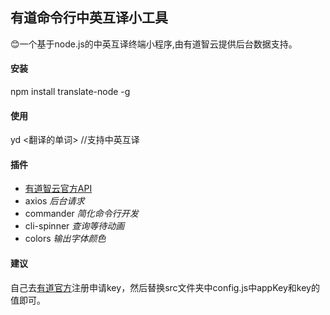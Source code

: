 ## 有道命令行中英互译小工具
😊一个基于node.js的中英互译终端小程序,由有道智云提供后台数据支持。

#### 安装
npm install translate-node -g

#### 使用
yd <翻译的单词>  //支持中英互译

#### 插件
* [有道智云官方API](http://ai.youdao.com/docs/doc-trans-api.s#p01)
* axios *后台请求*
* commander *简化命令行开发*
* cli-spinner *查询等待动画*
* colors *输出字体颜色*

#### 建议
自己去[有道官方](http://ai.youdao.com/)注册申请key，然后替换src文件夹中config.js中appKey和key的值即可。
